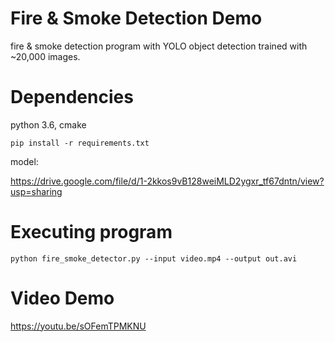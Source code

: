 
Fire & Smoke Detection Demo
========================
fire & smoke detection program with YOLO object detection trained with ~20,000 images.


Dependencies
========================
python 3.6, cmake

```
pip install -r requirements.txt
```

model:

https://drive.google.com/file/d/1-2kkos9vB128weiMLD2ygxr_tf67dntn/view?usp=sharing

Executing program
========================
```
python fire_smoke_detector.py --input video.mp4 --output out.avi
```

Video Demo
========================
https://youtu.be/sOFemTPMKNU
